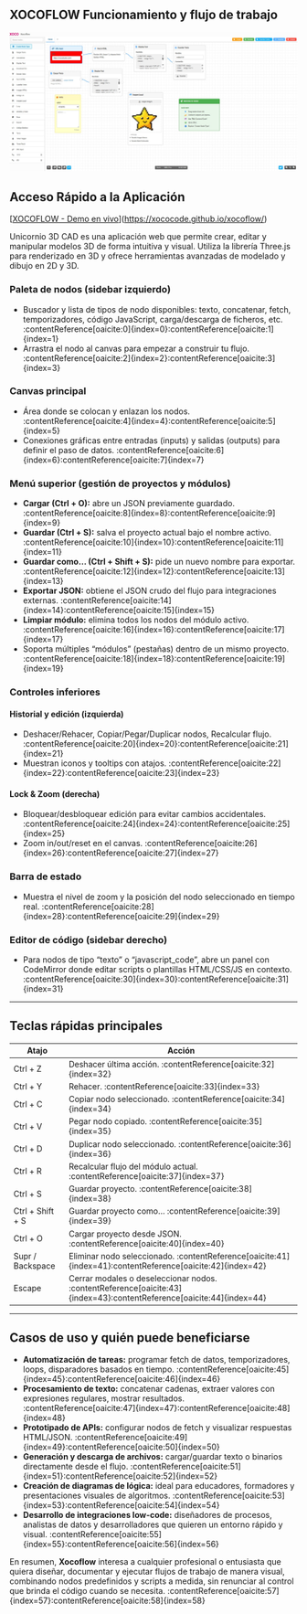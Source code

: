 ## XOCOFLOW Funcionamiento y flujo de trabajo

![XOCOFLOW](xocoflow.jpg)



## Acceso Rápido a la Aplicación
[[XOCOFLOW - Demo en vivo](ttps://xococode.github.io/xocoflow/)](https://xococode.github.io/xocoflow/)

Unicornio 3D CAD es una aplicación web que permite crear, editar y manipular modelos 3D de forma intuitiva y visual. Utiliza la librería Three.js para renderizado en 3D y ofrece herramientas avanzadas de modelado y dibujo en 2D y 3D.

### Paleta de nodos (sidebar izquierdo)
- Buscador y lista de tipos de nodo disponibles: texto, concatenar, fetch, temporizadores, código JavaScript, carga/descarga de ficheros, etc. :contentReference[oaicite:0]{index=0}:contentReference[oaicite:1]{index=1}  
- Arrastra el nodo al canvas para empezar a construir tu flujo. :contentReference[oaicite:2]{index=2}:contentReference[oaicite:3]{index=3}

### Canvas principal
- Área donde se colocan y enlazan los nodos. :contentReference[oaicite:4]{index=4}:contentReference[oaicite:5]{index=5}  
- Conexiones gráficas entre entradas (inputs) y salidas (outputs) para definir el paso de datos. :contentReference[oaicite:6]{index=6}:contentReference[oaicite:7]{index=7}

### Menú superior (gestión de proyectos y módulos)
- **Cargar (Ctrl + O):** abre un JSON previamente guardado. :contentReference[oaicite:8]{index=8}:contentReference[oaicite:9]{index=9}  
- **Guardar (Ctrl + S):** salva el proyecto actual bajo el nombre activo. :contentReference[oaicite:10]{index=10}:contentReference[oaicite:11]{index=11}  
- **Guardar como… (Ctrl + Shift + S):** pide un nuevo nombre para exportar. :contentReference[oaicite:12]{index=12}:contentReference[oaicite:13]{index=13}  
- **Exportar JSON:** obtiene el JSON crudo del flujo para integraciones externas. :contentReference[oaicite:14]{index=14}:contentReference[oaicite:15]{index=15}  
- **Limpiar módulo:** elimina todos los nodos del módulo activo. :contentReference[oaicite:16]{index=16}:contentReference[oaicite:17]{index=17}  
- Soporta múltiples “módulos” (pestañas) dentro de un mismo proyecto. :contentReference[oaicite:18]{index=18}:contentReference[oaicite:19]{index=19}

### Controles inferiores
#### Historial y edición (izquierda)
- Deshacer/Rehacer, Copiar/Pegar/Duplicar nodos, Recalcular flujo. :contentReference[oaicite:20]{index=20}:contentReference[oaicite:21]{index=21}  
- Muestran iconos y tooltips con atajos. :contentReference[oaicite:22]{index=22}:contentReference[oaicite:23]{index=23}

#### Lock & Zoom (derecha)
- Bloquear/desbloquear edición para evitar cambios accidentales. :contentReference[oaicite:24]{index=24}:contentReference[oaicite:25]{index=25}  
- Zoom in/out/reset en el canvas. :contentReference[oaicite:26]{index=26}:contentReference[oaicite:27]{index=27}

### Barra de estado
- Muestra el nivel de zoom y la posición del nodo seleccionado en tiempo real. :contentReference[oaicite:28]{index=28}:contentReference[oaicite:29]{index=29}

### Editor de código (sidebar derecho)
- Para nodos de tipo “texto” o “javascript_code”, abre un panel con CodeMirror donde editar scripts o plantillas HTML/CSS/JS en contexto. :contentReference[oaicite:30]{index=30}:contentReference[oaicite:31]{index=31}

---

## Teclas rápidas principales

| Atajo               | Acción                                              |
|---------------------|-----------------------------------------------------|
| Ctrl + Z            | Deshacer última acción. :contentReference[oaicite:32]{index=32} |
| Ctrl + Y            | Rehacer. :contentReference[oaicite:33]{index=33}               |
| Ctrl + C            | Copiar nodo seleccionado. :contentReference[oaicite:34]{index=34} |
| Ctrl + V            | Pegar nodo copiado. :contentReference[oaicite:35]{index=35}    |
| Ctrl + D            | Duplicar nodo seleccionado. :contentReference[oaicite:36]{index=36} |
| Ctrl + R            | Recalcular flujo del módulo actual. :contentReference[oaicite:37]{index=37} |
| Ctrl + S            | Guardar proyecto. :contentReference[oaicite:38]{index=38}        |
| Ctrl + Shift + S    | Guardar proyecto como… :contentReference[oaicite:39]{index=39} |
| Ctrl + O            | Cargar proyecto desde JSON. :contentReference[oaicite:40]{index=40} |
| Supr / Backspace    | Eliminar nodo seleccionado. :contentReference[oaicite:41]{index=41}:contentReference[oaicite:42]{index=42}         |
| Escape              | Cerrar modales o deseleccionar nodos. :contentReference[oaicite:43]{index=43}:contentReference[oaicite:44]{index=44}  |

---

## Casos de uso y quién puede beneficiarse

- **Automatización de tareas:** programar fetch de datos, temporizadores, loops, disparadores basados en tiempo. :contentReference[oaicite:45]{index=45}:contentReference[oaicite:46]{index=46}  
- **Procesamiento de texto:** concatenar cadenas, extraer valores con expresiones regulares, mostrar resultados. :contentReference[oaicite:47]{index=47}:contentReference[oaicite:48]{index=48}  
- **Prototipado de APIs:** configurar nodos de fetch y visualizar respuestas HTML/JSON. :contentReference[oaicite:49]{index=49}:contentReference[oaicite:50]{index=50}  
- **Generación y descarga de archivos:** cargar/guardar texto o binarios directamente desde el flujo. :contentReference[oaicite:51]{index=51}:contentReference[oaicite:52]{index=52}  
- **Creación de diagramas de lógica:** ideal para educadores, formadores y presentaciones visuales de algoritmos. :contentReference[oaicite:53]{index=53}:contentReference[oaicite:54]{index=54}  
- **Desarrollo de integraciones low-code:** diseñadores de procesos, analistas de datos y desarrolladores que quieren un entorno rápido y visual. :contentReference[oaicite:55]{index=55}:contentReference[oaicite:56]{index=56}  

En resumen, **Xocoflow** interesa a cualquier profesional o entusiasta que quiera diseñar, documentar y ejecutar flujos de trabajo de manera visual, combinando nodos predefinidos y scripts a medida, sin renunciar al control que brinda el código cuando se necesita. :contentReference[oaicite:57]{index=57}:contentReference[oaicite:58]{index=58}  
